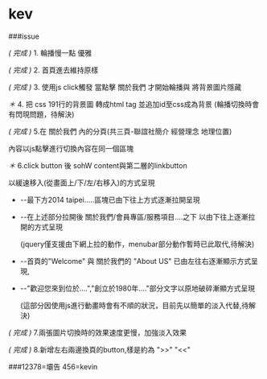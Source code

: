 kev
===

###issue

*( 完成 )* 1. 輪播慢一點 優雅 

*( 完成 )* 2. 首頁進去維持原樣

*( 完成 )* 3. 使用js click觸發 當點擊 關於我們 才開始輪播與 將背景圖片隱藏

*＊* 4. 把 css 191行的背景圖 轉成html tag 並追加id至css成為背景
(輪播切換時會有閃現問題，待解決)

*( 完成 )* 5.在 關於我們 內的分頁(共三頁-聯誼社簡介 經營理念 地理位置) 

內容以js點擊進行切換內容在同一個區塊

*＊* 6.click button 後 sohW  content與第二層的linkbutton 

  以緩速移入(從畫面上/下/左/右移入)的方式呈現

* --最下方2014 taipei.....區塊已由下往上方式逐漸拉開呈現
* --在上述部分拉開後 關於我們/會員專區/服務項目....之下 以由下往上逐漸拉開的方式呈現

  (jquery僅支援由下網上拉的動作，menubar部分動作暫時已此取代,待解決)

* --首頁的"Welcome" 與 關於我們的 "About US" 已由左往右逐漸顯示方式呈現, 
* --"歡迎您來到位於....","創立於1980年...."部分文字以原地破碎漸顯方式呈現

  (這部分因使用js進行動畫時會有不順的狀況，目前先以簡單的淡入代替,待解決)

*( 完成 )* 7.兩張圖片切換時的效果速度更慢，加強淡入效果

*( 完成 )* 8.新增左右兩邊換頁的button,樣是約為 ">>" "<<"


###12378=壩告   456=kevin

